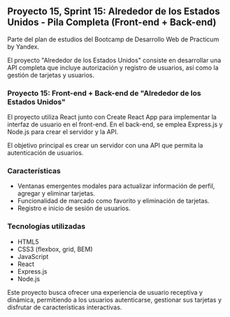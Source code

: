 ## Proyecto 15, Sprint 15: Alrededor de los Estados Unidos - Pila Completa (Front-end + Back-end)

Parte del plan de estudios del Bootcamp de Desarrollo Web de Practicum by Yandex.

El proyecto "Alrededor de los Estados Unidos" consiste en desarrollar una API completa que incluye autorización y registro de usuarios, así como la gestión de tarjetas y usuarios.

### Proyecto 15: Front-end + Back-end de "Alrededor de los Estados Unidos"

El proyecto utiliza React junto con Create React App para implementar la interfaz de usuario en el front-end. En el back-end, se emplea Express.js y Node.js para crear el servidor y la API.

El objetivo principal es crear un servidor con una API que permita la autenticación de usuarios.

### Características

- Ventanas emergentes modales para actualizar información de perfil, agregar y eliminar tarjetas.
- Funcionalidad de marcado como favorito y eliminación de tarjetas.
- Registro e inicio de sesión de usuarios.

### Tecnologías utilizadas

- HTML5
- CSS3 (flexbox, grid, BEM)
- JavaScript
- React
- Express.js
- Node.js

Este proyecto busca ofrecer una experiencia de usuario receptiva y dinámica, permitiendo a los usuarios autenticarse, gestionar sus tarjetas y disfrutar de características interactivas.
